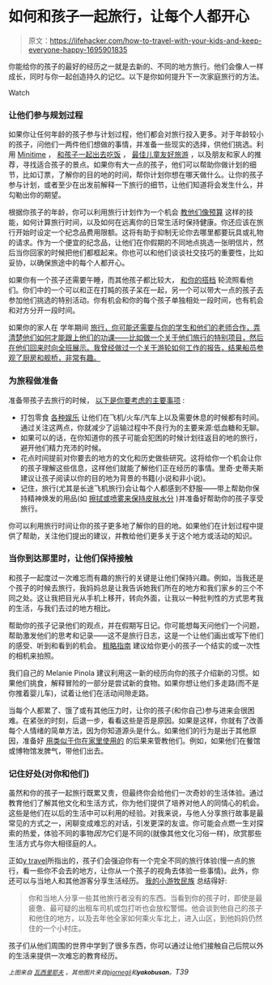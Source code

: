 # 如何和孩子一起旅行，让每个人都开心

> 原文：<https://lifehacker.com/how-to-travel-with-your-kids-and-keep-everyone-happy-1695901835>

你能给你的孩子的最好的经历之一就是去新的、不同的地方旅行。他们会像人一样成长，同时与你一起创造持久的记忆。以下是你如何提升下一次家庭旅行的方法。

Watch

### **让他们参与规划过程**

如果你让任何年龄的孩子参与计划过程，他们都会对旅行投入更多。对于年龄较小的孩子，问他们一两件他们想做的事情，并准备一些现实的选择，供他们挑选。利用 [Minitime](http://lifehacker.com/minitime-helps-plan-family-friendly-vacations-5980843) ， [和孩子一起出去吃饭](http://lifehacker.com/out-to-eat-with-kids-shows-you-where-and-when-kids-ea-1695118795) ， [最佳儿童友好旅游](http://bestkidfriendlytravel.com/) ，以及朋友和家人的推荐，寻找适合孩子的景点。如果你有大一点的孩子，他们可以帮助你做计划的细节，比如订票，了解你的目的地的时间，帮你计划你想在哪天做什么。让你的孩子参与计划，或者至少在出发前解释一下旅行的细节，让他们知道将会发生什么，并勾勒出你的期望。

根据你孩子的年龄，你可以利用旅行计划作为一个机会 [教他们像预算](http://lifehacker.com/how-should-i-teach-my-kids-about-money-989572776) 这样的技能，如何计算旅行时间，以及如何在远离你的日常生活时保持健康。你还应该在旅行开始时设定一个纪念品费用限额。这将有助于抑制无论你去哪里都要玩具或礼物的请求。作为一个便宜的纪念品，让他们在你假期的不同地点挑选一张明信片，然后当你回家的时候把他们都框起来。你也可以和他们谈谈社交技巧的重要性，比如妥协，以确保旅途中的每个人都开心。

如果你有一个孩子还需要午睡，而其他孩子都比较大， [和你的搭档](https://www.care.com/a/how-to-travel-with-kids-and-stay-sane-20150406094848) 轮流照看他们。你们中的一个可以和正在打盹的孩子呆在一起，另一个可以带大一点的孩子去参加他们挑选的特别活动。你有机会和你的每个孩子单独相处一段时间，也有机会和对方分开一段时间。

如果你的家人在 学年期间 [旅行，你可能还需要与你的学生和他们的老师合作，弄清楚他们如何才能跟上他们的功课——比如做一个关于他们旅行的特别项目，然后在他们回来时向全班展示。我曾经做过一个关于游轮如何工作的报告，结果船员参观了厨房和舰桥，非常有趣。](http://lifehacker.com/should-taking-kids-out-of-school-for-family-vacation-be-1679932609)

### **为旅程做准备**

准备带孩子去旅行的时候， [以下是你要考虑的主要事项](http://lifehacker.com/how-can-i-make-traveling-with-kids-less-of-a-nightmare-5993628) :

*   打包零食 [各种娱乐](http://wayfarer.lifehacker.com/keep-kids-occupied-during-travel-by-spreading-out-activ-1649219337) 让他们在飞机/火车/汽车上以及需要休息的时候都有时间。通过关注这两点，你就减少了运输过程中不良行为的主要来源:低血糖和无聊。
*   如果可以的话，在你知道你的孩子可能会犯困的时候计划往返目的地的旅行，避开他们精力充沛的时候。
*   花点时间提前对你要去的地方的文化和历史做些研究。这将给你一个机会让你的孩子理解这些信息，这样他们就能了解他们正在经历的事情。里奇·史蒂夫斯建议让孩子阅读以你的目的地为背景的书籍(小说和非小说)。
*   记住，旅行(尤其是长途飞机旅行)会让每个人都感到不舒服——带上帮助你保持精神焕发的用品(如 [擦拭或喷雾来保持皮肤水分](http://wayfarer.lifehacker.com/keep-your-skin-hydrated-during-travel-to-feel-refreshed-1661482044) )并准备好帮助你的孩子享受旅行。

你可以利用旅行时间让你的孩子更多地了解你的目的地。如果他们在计划过程中提供了帮助，关注他们提出的建议，并教给他们更多关于这个地方或活动的知识。

### **当你到达那里时，让他们保持接触**

和孩子一起度过一次难忘而有趣的旅行的关键是让他们保持兴趣。例如，当我还是个孩子的时候去旅行，我妈妈总是让我告诉她我们所在的地方和我们家乡的三个不同之处。这让我把目光从手机上移开，转向外面，让我以一种批判性的方式思考我的生活，与我们去过的地方相比。

帮助你的孩子记录他们的观点，并在假期写日记。你可能想每天问他们一个问题，帮助激发他们的思考和记录——这不是旅行日志，这是一个让他们画出或写下他们的感受、听到和看到的机会。 [粗略指南](http://www.roughguides.com/article/20-tips-for-travelling-with-children/) 建议给你更小的孩子一个结实的或一次性的相机来拍照。

我们自己的 Melanie Pinola 建议利用这一新的经历向你的孩子介绍新的习惯。如果他们挑食，解释冒险的一部分是尝试新的食物。如果你想让他们多走路(而不是你推着婴儿车)，试着让他们在活动间隙走路。

当每个人都累了、饿了或有其他压力时，让你的孩子(和你自己)参与进来会很困难。在紧张的时刻，后退一步，看看这些是否是原因。如果是这样，你就有了改善每个人情绪的简单方法，因为你知道源头是什么。如果他们的行为是出于其他原因，准备好 [用类似于你在家里使用的](http://lifehacker.com/six-tips-on-disciplining-children-from-an-experienced-t-1679048782) 的后果来管教他们。例如，如果他们在餐馆或博物馆发脾气，带他们出去。

### **记住好处(对你和他们)**

虽然和你的孩子一起旅行既累又贵，但最终你会给他们一次奇妙的生活体验。通过教育他们了解其他文化和生活方式，你为他们提供了培养对他人的同情心的机会。这些是他们在以后的生活中可以利用的经验。对我来说，与他人分享旅行故事是最常见的方式之一，闲聊变成难忘的对话，引发更深的友谊。你可能会点燃一生对探索的热爱，体验不同的事物*因为*它们是不同的(就像其他文化习俗一样)，欣赏那些生活方式与你大相径庭的人。

正如[y travel](http://www.ytravelblog.com/reasons-for-traveling-with-kids/)所指出的，孩子们会强迫你有一个完全不同的旅行体验(慢一点的旅行，看一些你不会去的地方，让你从一个孩子的视角去体验一些事情)。此外，你还可以与当地人和其他游客分享生活经历。 [我的小游牧民族](http://mylittlenomads.com/) 总结得好:

> 你和当地人分享一些其他旅行者没有的东西。当看到你的孩子时，即使是最疲惫、最可疑的出租车司机或包打听也会放松警惕。他会谈到他自己的孩子和他住的地方，以及去年他全家如何乘火车北上，进入山区，到他妈妈仍然住的一个小村庄。

孩子们从他们周围的世界中学到了很多东西，你可以通过让他们接触自己后院以外的生活来提供一次难忘的教育经历。

<small>*上图来自*</small> [<small>*瓦西里耶夫*</small>](http://www.shutterstock.com/pic.mhtml?id=183037556&src=id) <small>*。其他图片来自*</small>[*<small>bjornegil</small>*](https://www.flickr.com/photos/bjornegil/16947738311/)*<small>和</small>**<small>yakobusan</small>**<small>。</small>T39*